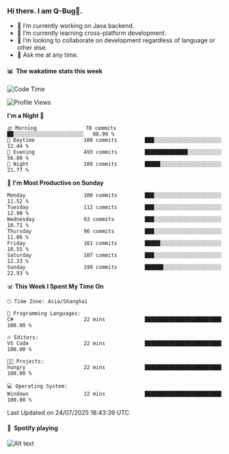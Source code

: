 ### Hi there. I am Q-Bug🐞.

- 🔭 I’m currently working on Java backend.
- 🌱 I’m currently learning cross-platform development.
- 👯 I’m looking to collaborate on development regardless of language or other else.
- 💬 Ask me at any time.

#### 📊 &nbsp;**The wakatime stats this week**  
<!--START_SECTION:waka-->
![Code Time](http://img.shields.io/badge/Code%20Time-331%20hrs%2035%20mins-blue)

![Profile Views](http://img.shields.io/badge/Profile%20Views-0-blue)

**I'm a Night 🦉** 

```text
🌞 Morning                78 commits          ██░░░░░░░░░░░░░░░░░░░░░░░   08.99 % 
🌆 Daytime                108 commits         ███░░░░░░░░░░░░░░░░░░░░░░   12.44 % 
🌃 Evening                493 commits         ██████████████░░░░░░░░░░░   56.80 % 
🌙 Night                  189 commits         █████░░░░░░░░░░░░░░░░░░░░   21.77 % 
```
📅 **I'm Most Productive on Sunday** 

```text
Monday                   100 commits         ███░░░░░░░░░░░░░░░░░░░░░░   11.52 % 
Tuesday                  112 commits         ███░░░░░░░░░░░░░░░░░░░░░░   12.90 % 
Wednesday                93 commits          ███░░░░░░░░░░░░░░░░░░░░░░   10.71 % 
Thursday                 96 commits          ███░░░░░░░░░░░░░░░░░░░░░░   11.06 % 
Friday                   161 commits         █████░░░░░░░░░░░░░░░░░░░░   18.55 % 
Saturday                 107 commits         ███░░░░░░░░░░░░░░░░░░░░░░   12.33 % 
Sunday                   199 commits         ██████░░░░░░░░░░░░░░░░░░░   22.93 % 
```


📊 **This Week I Spent My Time On** 

```text
🕑︎ Time Zone: Asia/Shanghai

💬 Programming Languages: 
C#                       22 mins             █████████████████████████   100.00 % 

🔥 Editors: 
VS Code                  22 mins             █████████████████████████   100.00 % 

🐱‍💻 Projects: 
hungry                   22 mins             █████████████████████████   100.00 % 

💻 Operating System: 
Windows                  22 mins             █████████████████████████   100.00 % 
```


 Last Updated on 24/07/2025 18:43:39 UTC
<!--END_SECTION:waka-->

#### 🎵 &nbsp;**Spotify playing**  
![Alt text](https://spotify-recently-played-readme.vercel.app/api?user=e5y1o4x7kdt9kf2blu4wvmb4s&unique={true|1|on|yes})
